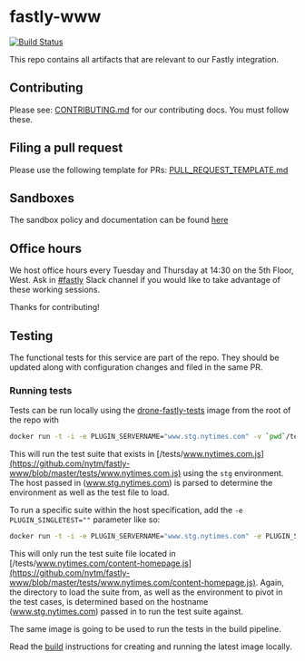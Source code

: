 # fastly-www

[![Build Status](https://drone.dv.nyt.net/api/badges/nytm/fastly-www/status.svg)](https://drone.dv.nyt.net/nytm/fastly-www)

This repo contains all artifacts that are relevant to our Fastly integration.

## Contributing

Please see: [CONTRIBUTING.md](https://github.com/nytm/fastly-www/blob/master/CONTRIBUTING.md) for our contributing docs. You must follow these.

## Filing a pull request

Please use the following template for PRs: [PULL_REQUEST_TEMPLATE.md](https://github.com/nytm/fastly-www/blob/master/PULL_REQUEST_TEMPLATE.md)

## Sandboxes

The sandbox policy and documentation can be found [here](https://github.com/nytm/dv-fastly-guide/tree/master/Topics/www_sandboxes.md)

## Office hours

We host office hours every Tuesday and Thursday at 14:30 on the 5th Floor, West. Ask in [#fastly](https://nytimes.slack.com/messages/C1WFYD7FF/) Slack channel if you would like to take advantage of these working sessions.

Thanks for contributing!


## Testing

The functional tests for this service are part of the repo. They should be updated along with configuration changes and filed in the same PR.

### Running tests

Tests can be run locally using the [drone-fastly-tests](https://github.com/nytm/drone-fastly-tests) image from the root of the repo with

```bash
docker run -t -i -e PLUGIN_SERVERNAME="www.stg.nytimes.com" -v `pwd`/tests:/tests us.gcr.io/nyt-registry-prd/drone-fastly-tests:latest
```

This will run the test suite that exists in [/tests/www.nytimes.com.js](https://github.com/nytm/fastly-www/blob/master/tests/www.nytimes.com.js) using the `stg` environment. The host passed in (www.stg.nytimes.com) is parsed to determine the environment as well as the test file to load.

To run a specific suite within the host specification, add the `-e PLUGIN_SINGLETEST=""` parameter like so:

```bash
docker run -t -i -e PLUGIN_SERVERNAME="www.stg.nytimes.com" -e PLUGIN_SINGLETEST="content-homepage" -v `pwd`/tests:/tests us.gcr.io/nyt-registry-prd/drone-fastly-tests:latest
```

This will only run the test suite file located in [/tests/www.nytimes.com/content-homepage.js](https://github.com/nytm/fastly-www/blob/master/tests/www.nytimes.com/content-homepage.js). Again, the directory to load the suite from, as well as the environment to pivot in the test cases, is determined based on the hostname (www.stg.nytimes.com) passed in to run the test suite against.

The same image is going to be used to run the tests in the build pipeline.

Read the [build](https://github.com/nytm/drone-fastly-test#build) instructions for creating and running the latest image locally.
